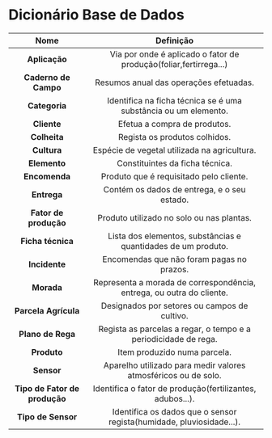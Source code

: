 # Dicionário Base de Dados

|           **Nome**            |                             **Definição**                             |
|:-----------------------------:|:---------------------------------------------------------------------:|
|         **Aplicação**         |   Via por onde é aplicado o fator de produção(foliar,fertirrega...)   |
|     **Caderno de Campo**      |                Resumos anual das operações efetuadas.                 |
|         **Categoria**         |    Identifica na ficha técnica se é uma substância ou um elemento.    |
|          **Cliente**          |                     Efetua a compra de produtos.                      |
|         **Colheita**          |                     Regista os produtos colhidos.                     |
|          **Cultura**          |             Espécie de vegetal utilizada na agricultura.              |
|         **Elemento**          |                    Constituintes da ficha técnica.                    |
|         **Encomenda**         |                Produto que é requisitado pelo cliente.                |
|          **Entrega**          |              Contém os dados de entrega, e o seu estado.              |
|     **Fator de produção**     |               Produto utilizado no solo ou nas plantas.               |
|       **Ficha técnica**       |     Lista dos elementos, substâncias e quantidades de um produto.     |
|         **Incidente**         |               Encomendas que não foram pagas no prazos.               |
|          **Morada**           | Representa a morada de correspondência, entrega, ou outra do cliente. |
|     **Parcela Agrícula**      |             Designados por setores ou campos de cultivo.              |
|       **Plano de Rega**       |    Regista as parcelas a regar, o tempo e a periodicidade de rega.    |
|          **Produto**          |                     Item produzido numa parcela.                      |
|          **Sensor**           |    Aparelho utilizado para medir valores atmosféricos ou de solo.     |
| **Tipo de Fator de produção** |       Identifica o fator de produção(fertilizantes, adubos...).       |
|      **Tipo de Sensor**       | Identifica os dados que o sensor regista(humidade, pluviosidade...).  |

